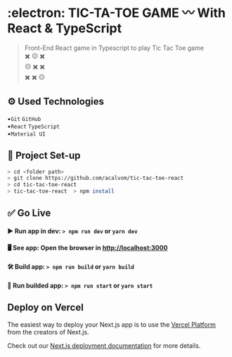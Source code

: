 # :electron: TIC-TA-TOE GAME 〰️ With React & TypeScript

> Front-End React game in Typescript to play Tic Tac Toe game  
> ✖️ 🟡 ✖️  
> 🟡 ✖️ ✖️  
> ✖️ ✖️ 🟡

## ⚙️ Used Technologies

▪️`Git` `GitHub`  
▪️`React` `TypeScript`  
▪️`Material UI`

## 🏁 Project Set-up

```sh
> cd <folder path>
> git clone https://github.com/acalvom/tic-tac-toe-react
> cd tic-tac-toe-react
> tic-tac-toe-react  > npm install
```

## ✅ Go Live

#### ▶️ Run app in dev: `> npm run dev` or `yarn dev`

#### 🖥️ See app: Open the browser in [http://localhost:3000](http://localhost:3000)

#### 🛠️ Build app: `> npm run build` or `yarn build`

#### 💾 Run builded app: `> npm run start` or `yarn start`

## Deploy on Vercel

The easiest way to deploy your Next.js app is to use the [Vercel Platform](https://vercel.com/new?utm_medium=default-template&filter=next.js&utm_source=create-next-app&utm_campaign=create-next-app-readme) from the creators of Next.js.

Check out our [Next.js deployment documentation](https://nextjs.org/docs/deployment) for more details.
